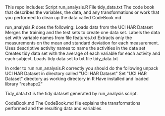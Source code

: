 This repo includes:
Script run_analysis.R
File tidy_data.txt
The code book that describes the variables, the data, and any transformations or work that you performed to clean up the data called CodeBook.md

run_analysis.R does the following:
Loads data from the UCI HAR Dataset
Merges the training and the test sets to create one data set.
Labels the data set with variable names from file features.txt
Extracts only the measurements on the mean and standard deviation for each measurement. 
Uses descriptive activity names to name the activities in the data set
Creates tidy data set with the average of each variable for each activity and each subject.
Loads tidy data set to txt file tidy_data.txt

In order to run run_analysis.R correctly you should do the following
unpack UCI HAR Dataset in directory called "UCI HAR Dataset"
Set "UCI HAR Dataset" directory as working directory in R
Have installed and loaded library "reshape2"

Tidy_data.txt is the tidy dataset generated by run_analysis script. 

CodeBook.md
The CodeBook.md file explains the transformations performed and the resulting data and variables.
